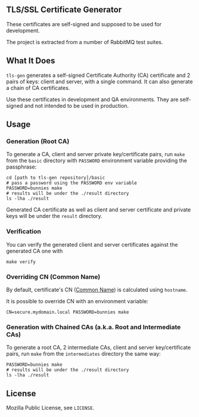 ## TLS/SSL Certificate Generator

These certificates are self-signed and supposed to be used for development.

The project is extracted from a number of RabbitMQ test suites.


## What It Does

`tls-gen` generates a self-signed Certificate Authority (CA) certificate
and 2 pairs of keys: client and server, with a single command.
It can also generate a chain of CA certificates.

Use these certificates in development and QA environments. They are self-signed and not intended to be used
in production.

## Usage

### Generation (Root CA)

To generate a CA, client and server private key/certificate pairs, run
`make` from the `basic` directory with `PASSWORD` environment variable
providing the passphrase:

    cd [path to tls-gen repository]/basic
    # pass a password using the PASSWORD env variable
    PASSWORD=bunnies make
    # results will be under the ./result directory
    ls -lha ./result

Generated CA certificate as well as client and server certificate and private keys will be
under the `result` directory.

### Verification

You can verify the generated client and server certificates against the generated CA one with

    make verify

### Overriding CN (Common Name)

By default, certificate's CN ([Common Name](http://tldp.org/HOWTO/Apache-WebDAV-LDAP-HOWTO/glossary.html)) is calculated using `hostname`.

It is possible to override CN with an environment variable:

    CN=secure.mydomain.local PASSWORD=bunnies make

### Generation with Chained CAs (a.k.a. Root and Intermediate CAs)

To generate a root CA, 2 intermediate CAs, client and server key/certificate pairs, run `make` from
the `intermediates` directory the same way:

    PASSWORD=bunnies make
    # results will be under the ./result directory
    ls -lha ./result


## License

Mozilla Public License, see `LICENSE`.

